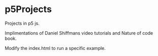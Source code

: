 # p5Projects
Projects in p5 js.

Implimentations of Daniel Shiffmans video tutorials and Nature of code book.

Modify the index.html to run a specific example.
